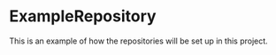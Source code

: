 ExampleRepository
=================

This is an example of how the repositories will be set up in this project.
